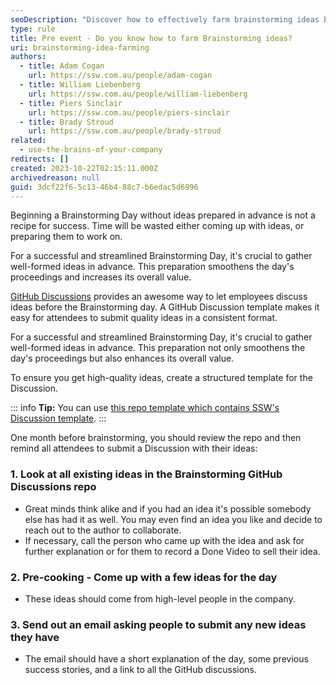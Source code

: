 ```yaml
---
seoDescription: "Discover how to effectively farm brainstorming ideas by gathering high-quality concepts in advance, leveraging GitHub Discussions and structured templates for a successful and streamlined Brainstorming Day."
type: rule
title: Pre event - Do you know how to farm Brainstorming ideas?
uri: brainstorming-idea-farming
authors:
  - title: Adam Cogan
    url: https://ssw.com.au/people/adam-cogan
  - title: William Liebenberg
    url: https://ssw.com.au/people/william-liebenberg
  - title: Piers Sinclair
    url: https://ssw.com.au/people/piers-sinclair
  - title: Brady Stroud
    url: https://ssw.com.au/people/brady-stroud
related:
  - use-the-brains-of-your-company
redirects: []
created: 2023-10-22T02:15:11.000Z
archivedreason: null
guid: 3dcf22f6-5c13-46b4-88c7-b6edac5d6996
---
```

Beginning a Brainstorming Day without ideas prepared in advance is not a recipe for success. Time will be wasted either coming up with ideas, or preparing them to work on.

For a successful and streamlined Brainstorming Day, it's crucial to gather well-formed ideas in advance. This preparation smoothens the day's proceedings and increases its overall value.

[GitHub Discussions](https://docs.github.com/en/discussions) provides an awesome way to let employees discuss ideas before the Brainstorming day. A GitHub Discussion template makes it easy for attendees to submit quality ideas in a consistent format.

<!--endintro-->

For a successful and streamlined Brainstorming Day, it's crucial to gather well-formed ideas in advance. This preparation not only smoothens the day's proceedings but also enhances its overall value.

To ensure you get high-quality ideas, create a structured template for the Discussion.

::: info
**Tip:** You can use [this repo template which contains SSW's Discussion template](https://github.com/SSWConsulting/SSW.Brainstorming.Template).
:::

One month before brainstorming, you should review the repo and then remind all attendees to submit a Discussion with their ideas:

### 1. Look at all existing ideas in the Brainstorming GitHub Discussions repo

* Great minds think alike and if you had an idea it's possible somebody else has had it as well. You may even find an idea you like and decide to reach out to the author to collaborate.
* If necessary, call the person who came up with the idea and ask for further explanation or for them to record a Done Video to sell their idea.

### 2. Pre-cooking - Come up with a few ideas for the day

* These ideas should come from high-level people in the company.

### 3. Send out an email asking people to submit any new ideas they have

* The email should have a short explanation of the day, some previous success stories, and a link to all the GitHub discussions.
